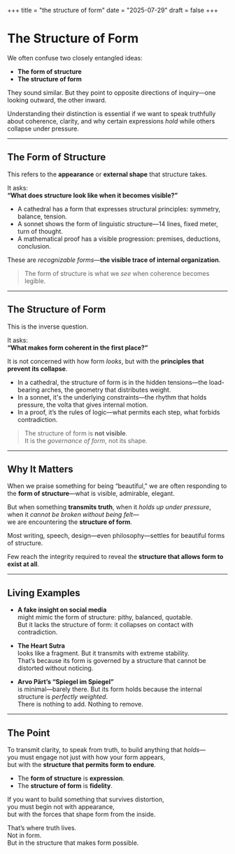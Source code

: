 +++
title = "the structure of form"
date = "2025-07-29"
draft = false
+++
# The Structure of Form

We often confuse two closely entangled ideas:

- **The form of structure**  
- **The structure of form**

They sound similar. But they point to opposite directions of inquiry—one looking outward, the other inward.

Understanding their distinction is essential if we want to speak truthfully about coherence, clarity, and why certain expressions *hold* while others collapse under pressure.

---

## The Form of Structure

This refers to the **appearance** or **external shape** that structure takes.

It asks:  
**“What does structure look like when it becomes visible?”**

- A cathedral has a form that expresses structural principles: symmetry, balance, tension.
- A sonnet shows the form of linguistic structure—14 lines, fixed meter, turn of thought.
- A mathematical proof has a visible progression: premises, deductions, conclusion.

These are *recognizable forms*—**the visible trace of internal organization**.

> The form of structure is what we *see* when coherence becomes legible.

---

## The Structure of Form

This is the inverse question.

It asks:  
**“What makes form coherent in the first place?”**

It is not concerned with how form *looks*, but with the **principles that prevent its collapse**.

- In a cathedral, the structure of form is in the hidden tensions—the load-bearing arches, the geometry that distributes weight.
- In a sonnet, it's the underlying constraints—the rhythm that holds pressure, the volta that gives internal motion.
- In a proof, it’s the rules of logic—what permits each step, what forbids contradiction.

> The structure of form is **not visible**.  
> It is the *governance of form*, not its shape.

---

## Why It Matters

When we praise something for being “beautiful,” we are often responding to the **form of structure**—what is visible, admirable, elegant.

But when something **transmits truth**, when it *holds up under pressure*, when it *cannot be broken without being felt*—  
we are encountering the **structure of form**.

Most writing, speech, design—even philosophy—settles for beautiful forms of structure.

Few reach the integrity required to reveal the **structure that allows form to exist at all**.

---

## Living Examples

- **A fake insight on social media**  
  might mimic the form of structure: pithy, balanced, quotable.  
  But it lacks the structure of form: it collapses on contact with contradiction.

- **The Heart Sutra**  
  looks like a fragment. But it transmits with extreme stability.  
  That’s because its form is governed by a structure that cannot be distorted without noticing.

- **Arvo Pärt’s “Spiegel im Spiegel”**  
  is minimal—barely there. But its form holds because the internal structure is *perfectly weighted*.  
  There is nothing to add. Nothing to remove.

---

## The Point

To transmit clarity, to speak from truth, to build anything that *holds*—  
you must engage not just with how your form appears,  
but with the **structure that permits form to endure**.

- The **form of structure** is **expression**.  
- The **structure of form** is **fidelity**.

If you want to build something that survives distortion,  
you must begin not with appearance,  
but with the forces that shape form from the inside.

That’s where truth lives.  
Not in form.  
But in the structure that makes form possible.
